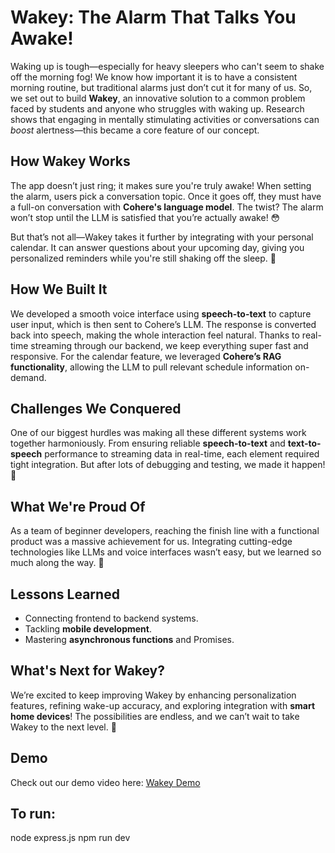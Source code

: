 # Wakey: The Alarm That Talks You Awake!

Waking up is tough—especially for heavy sleepers who can't seem to shake off the morning fog! We know how important it is to have a consistent morning routine, but traditional alarms just don’t cut it for many of us. So, we set out to build **Wakey**, an innovative solution to a common problem faced by students and anyone who struggles with waking up. Research shows that engaging in mentally stimulating activities or conversations can *boost* alertness—this became a core feature of our concept.

## How Wakey Works

The app doesn’t just ring; it makes sure you're truly awake! When setting the alarm, users pick a conversation topic. Once it goes off, they must have a full-on conversation with **Cohere's language model**. The twist? The alarm won’t stop until the LLM is satisfied that you’re actually awake! 😳

But that’s not all—Wakey takes it further by integrating with your personal calendar. It can answer questions about your upcoming day, giving you personalized reminders while you're still shaking off the sleep. 📅

## How We Built It

We developed a smooth voice interface using **speech-to-text** to capture user input, which is then sent to Cohere’s LLM. The response is converted back into speech, making the whole interaction feel natural. Thanks to real-time streaming through our backend, we keep everything super fast and responsive. For the calendar feature, we leveraged **Cohere’s RAG functionality**, allowing the LLM to pull relevant schedule information on-demand.

## Challenges We Conquered

One of our biggest hurdles was making all these different systems work together harmoniously. From ensuring reliable **speech-to-text** and **text-to-speech** performance to streaming data in real-time, each element required tight integration. But after lots of debugging and testing, we made it happen! 💪

## What We're Proud Of

As a team of beginner developers, reaching the finish line with a functional product was a massive achievement for us. Integrating cutting-edge technologies like LLMs and voice interfaces wasn’t easy, but we learned so much along the way. 🚀

## Lessons Learned

- Connecting frontend to backend systems.
- Tackling **mobile development**.
- Mastering **asynchronous functions** and Promises.

## What's Next for Wakey?

We’re excited to keep improving Wakey by enhancing personalization features, refining wake-up accuracy, and exploring integration with **smart home devices**! The possibilities are endless, and we can’t wait to take Wakey to the next level. 🎯

## Demo

Check out our demo video here: [Wakey Demo](https://youtu.be/4IO9Fpi7GPs)

## To run:
node express.js
npm run dev
